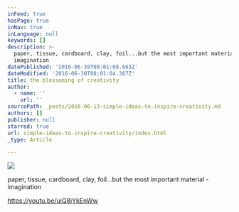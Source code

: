 ```yaml
---
inFeed: true
hasPage: true
inNav: true
inLanguage: null
keywords: []
description: >-
  paper, tissue, cardboard, clay, foil...but the most important material -
  imagination
datePublished: '2016-06-30T08:01:08.663Z'
dateModified: '2016-06-30T08:01:04.387Z'
title: the blossoming of creativity
author:
  - name: ''
    url: ''
sourcePath: _posts/2016-06-13-simple-ideas-to-inspire-creativity.md
authors: []
publisher: null
starred: true
url: simple-ideas-to-inspire-creativity/index.html
_type: Article

---
```

![](https://the-grid-user-content.s3-us-west-2.amazonaws.com/cb149714-80c2-4a37-9c86-56e50ad84e84.png)

paper, tissue, cardboard, clay, foil...but the most important material - imagination

https://youtu.be/uiQ8jYkEnWw